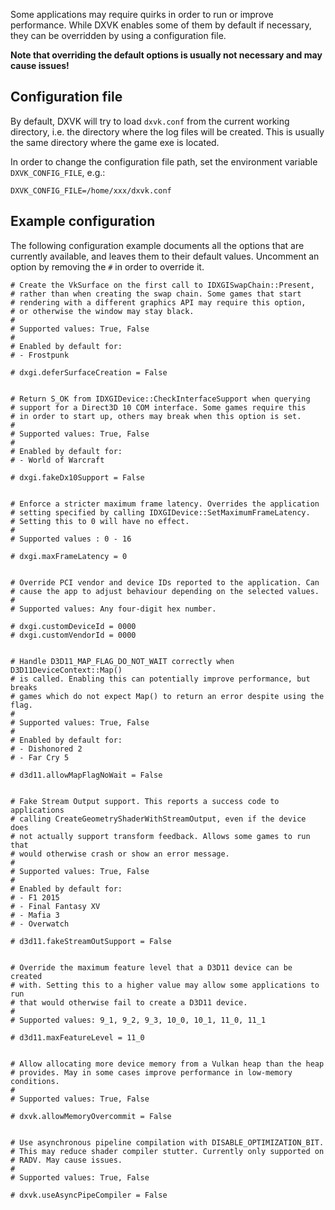 Some applications may require quirks in order to run or improve performance. While DXVK enables some of them by default if necessary, they can be overridden by using a configuration file.

**Note that overriding the default options is usually not necessary and may cause issues!**

## Configuration file
By default, DXVK will try to load `dxvk.conf` from the current working directory, i.e. the directory where the log files will be created. This is usually the same directory where the game exe is located.

In order to change the configuration file path, set the environment variable `DXVK_CONFIG_FILE`, e.g.:
```
DXVK_CONFIG_FILE=/home/xxx/dxvk.conf
```

## Example configuration
The following configuration example documents all the options that are currently available, and leaves them to their default values. Uncomment an option by removing the `#` in order to override it.
```
# Create the VkSurface on the first call to IDXGISwapChain::Present,
# rather than when creating the swap chain. Some games that start
# rendering with a different graphics API may require this option,
# or otherwise the window may stay black.
# 
# Supported values: True, False
# 
# Enabled by default for:
# - Frostpunk

# dxgi.deferSurfaceCreation = False


# Return S_OK from IDXGIDevice::CheckInterfaceSupport when querying
# support for a Direct3D 10 COM interface. Some games require this
# in order to start up, others may break when this option is set.
# 
# Supported values: True, False
# 
# Enabled by default for:
# - World of Warcraft

# dxgi.fakeDx10Support = False


# Enforce a stricter maximum frame latency. Overrides the application
# setting specified by calling IDXGIDevice::SetMaximumFrameLatency.
# Setting this to 0 will have no effect.
# 
# Supported values : 0 - 16

# dxgi.maxFrameLatency = 0


# Override PCI vendor and device IDs reported to the application. Can
# cause the app to adjust behaviour depending on the selected values.
#
# Supported values: Any four-digit hex number.

# dxgi.customDeviceId = 0000
# dxgi.customVendorId = 0000


# Handle D3D11_MAP_FLAG_DO_NOT_WAIT correctly when D3D11DeviceContext::Map()
# is called. Enabling this can potentially improve performance, but breaks
# games which do not expect Map() to return an error despite using the flag.
# 
# Supported values: True, False
#
# Enabled by default for:
# - Dishonored 2
# - Far Cry 5

# d3d11.allowMapFlagNoWait = False


# Fake Stream Output support. This reports a success code to applications
# calling CreateGeometryShaderWithStreamOutput, even if the device does
# not actually support transform feedback. Allows some games to run that
# would otherwise crash or show an error message.
#
# Supported values: True, False
#
# Enabled by default for:
# - F1 2015
# - Final Fantasy XV
# - Mafia 3
# - Overwatch

# d3d11.fakeStreamOutSupport = False


# Override the maximum feature level that a D3D11 device can be created
# with. Setting this to a higher value may allow some applications to run
# that would otherwise fail to create a D3D11 device.
#
# Supported values: 9_1, 9_2, 9_3, 10_0, 10_1, 11_0, 11_1

# d3d11.maxFeatureLevel = 11_0


# Allow allocating more device memory from a Vulkan heap than the heap
# provides. May in some cases improve performance in low-memory conditions.
#
# Supported values: True, False

# dxvk.allowMemoryOvercommit = False


# Use asynchronous pipeline compilation with DISABLE_OPTIMIZATION_BIT.
# This may reduce shader compiler stutter. Currently only supported on
# RADV. May cause issues.
#
# Supported values: True, False

# dxvk.useAsyncPipeCompiler = False
```